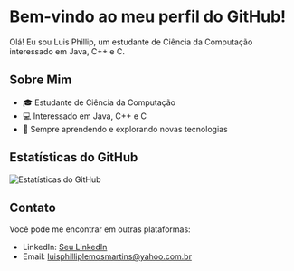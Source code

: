 # Bem-vindo ao meu perfil do GitHub!

Olá! Eu sou Luis Phillip, um estudante de Ciência da Computação interessado em Java, C++ e C.

## Sobre Mim

- 🎓 Estudante de Ciência da Computação
- 💻 Interessado em Java, C++ e C
- 🌱 Sempre aprendendo e explorando novas tecnologias

## Estatísticas do GitHub

![Estatísticas do GitHub](https://github-readme-stats.vercel.app/api?username=Gaok1&theme=nightowl)

## Contato

Você pode me encontrar em outras plataformas:

- LinkedIn: [Seu LinkedIn]([link_do_seu_perfil_do_LinkedIn](https://www.linkedin.com/in/luis-phillip-lemos-martins-8b6788a1/)https://www.linkedin.com/in/luis-phillip-lemos-martins-8b6788a1/)
- Email: luisphilliplemosmartins@yahoo.com.br
